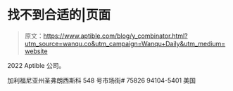 # 找不到合适的|页面

> 原文：<https://www.aptible.com/blog/y_combinator.html?utm_source=wanqu.co&utm_campaign=Wanqu+Daily&utm_medium=website>

2022 Aptible 公司。

加利福尼亚州圣弗朗西斯科 548 号市场街# 75826
94104-5401
美国